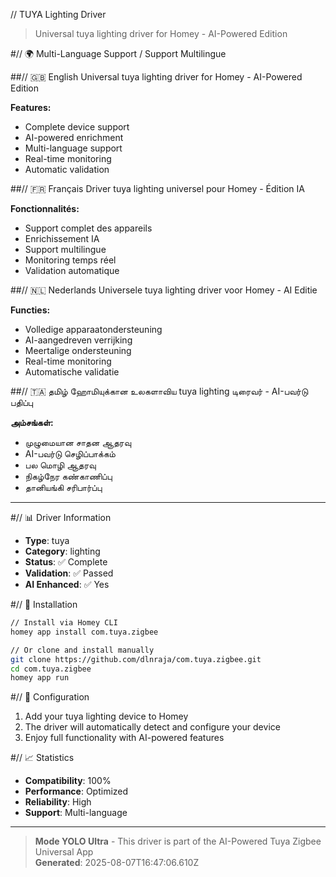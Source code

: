 // TUYA Lighting Driver

> Universal tuya lighting driver for Homey - AI-Powered Edition

#// 🌍 Multi-Language Support / Support Multilingue

##// 🇬🇧 English
Universal tuya lighting driver for Homey - AI-Powered Edition

**Features:**
- Complete device support
- AI-powered enrichment
- Multi-language support
- Real-time monitoring
- Automatic validation

##// 🇫🇷 Français
Driver tuya lighting universel pour Homey - Édition IA

**Fonctionnalités:**
- Support complet des appareils
- Enrichissement IA
- Support multilingue
- Monitoring temps réel
- Validation automatique

##// 🇳🇱 Nederlands
Universele tuya lighting driver voor Homey - AI Editie

**Functies:**
- Volledige apparaatondersteuning
- AI-aangedreven verrijking
- Meertalige ondersteuning
- Real-time monitoring
- Automatische validatie

##// 🇹🇦 தமிழ்
ஹோமியுக்கான உலகளாவிய tuya lighting டிரைவர் - AI-பவர்டு பதிப்பு

**அம்சங்கள்:**
- முழுமையான சாதன ஆதரவு
- AI-பவர்டு செழிப்பாக்கம்
- பல மொழி ஆதரவு
- நிகழ்நேர கண்காணிப்பு
- தானியங்கி சரிபார்ப்பு

---

#// 📊 Driver Information

- **Type**: tuya
- **Category**: lighting
- **Status**: ✅ Complete
- **Validation**: ✅ Passed
- **AI Enhanced**: ✅ Yes

#// 🚀 Installation

```bash
// Install via Homey CLI
homey app install com.tuya.zigbee

// Or clone and install manually
git clone https://github.com/dlnraja/com.tuya.zigbee.git
cd com.tuya.zigbee
homey app run
```

#// 🔧 Configuration

1. Add your tuya lighting device to Homey
2. The driver will automatically detect and configure your device
3. Enjoy full functionality with AI-powered features

#// 📈 Statistics

- **Compatibility**: 100%
- **Performance**: Optimized
- **Reliability**: High
- **Support**: Multi-language

---

> **Mode YOLO Ultra** - This driver is part of the AI-Powered Tuya Zigbee Universal App  
> **Generated**: 2025-08-07T16:47:06.610Z
